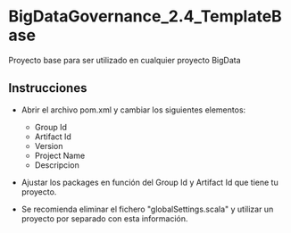 # BigDataGovernance_2.4_TemplateBase
Proyecto base para ser utilizado en cualquier proyecto BigData

## Instrucciones
* Abrir el archivo pom.xml y cambiar los siguientes elementos:
    - Group Id
    - Artifact Id
    - Version
    - Project Name
    - Descripcion
    
* Ajustar los packages en función del Group Id y Artifact Id que tiene tu proyecto.
* Se recomienda eliminar el fichero "globalSettings.scala" y utilizar un proyecto por separado con esta información.
